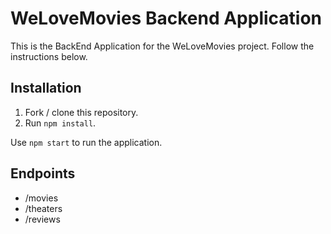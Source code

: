 # WeLoveMovies Backend Application

This is the BackEnd Application for the WeLoveMovies project. Follow the instructions below.

## Installation

1. Fork / clone this repository.
2. Run `npm install`.

Use `npm start` to run the application.

## Endpoints
* /movies
* /theaters
* /reviews